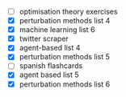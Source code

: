 - [ ] optimisation theory exercises
- [x] perturbation methods list 4
- [x] machine learning list 6
- [x] twitter scraper 
- [x] agent-based list 4
- [x] perturbation methods list 5
- [ ] spanish flashcards
- [x] agent based list 5
- [x] perturbation methods list 6